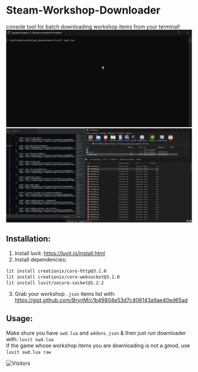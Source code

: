 # Steam-Workshop-Downloader

console tool for batch downloading workshop items from your terminal!
![Preview GIF](https://github.com/Be1zebub/Steam-Workshop-Downloader/blob/main/preview.gif?raw=true)
![Preview JPG](https://github.com/Be1zebub/Steam-Workshop-Downloader/blob/main/preview.jpg?raw=true)

## Installation:

1. Install luvit: https://luvit.io/install.html
2. Install dependencies:
```shell
lit install creationix/coro-http@3.1.0
lit install creationix/coro-websocket@3.1.0
lit install luvit/secure-socket@1.2.2
```
3. Grab your workshop `.json` items list with: https://gist.github.com/BrynM/c1b49804e53d7c406143a9ae40ed65ad

## Usage:
Make shure you have `swd.lua` and `addons.json` & then just run downloader with: `luvit swd.lua`   
If the game whose workshop items you are downloading is not a gmod, use `luvit swd.lua raw`

<img alt="Visitors" src="https://visitor-badge.laobi.icu/badge?page_id=Be1zebub.Steam-Workshop-Downloader"/> 
